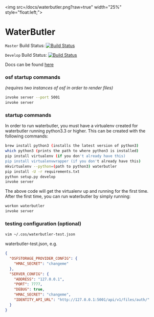 <img src=/docs/waterbutler.png?raw=true" width="25%" style="float:left;">
# WaterButler

`Master` Build Status: [![Build Status](https://travis-ci.org/CenterForOpenScience/waterbutler.svg?branch=master)](https://travis-ci.org/CenterForOpenScience/waterbutler)

`Develop` Build Status: [![Build Status](https://travis-ci.org/CenterForOpenScience/waterbutler.svg?branch=develop)](https://travis-ci.org/CenterForOpenScience/waterbutler)

Docs can be found [here](https://waterbutler.readthedocs.org/en/latest/)

### osf startup commands
*(requires two instances of osf in order to render files)*

```bash
invoke server --port 5001
invoke server
```


### startup commands

In order to run waterbutler, you must have a virtualenv created for waterbutler running python3.3 or higher.  This can be created with the following commands:
```bash
brew install python3 (installs the latest version of python3)
which python3 (prints the path to where python3 is installed)
pip install virtualenv (if you don't already have this)
pip install virtualenvwrapper (if you don't already have this)
mkvirtualenv --python=(path to python3) waterbutler
pip install -U -r requirements.txt
python setup.py develop
invoke server
```

The above code will get the virtualenv up and running for the first time.  After the first time, you can run waterbutler by simply running:
```bash
workon waterbutler
invoke server
```

### testing configuration (optional)

```bash
vim ~/.cos/waterbutler-test.json
```

waterbutler-test.json, e.g.

```json
{
  "OSFSTORAGE_PROVIDER_CONFIG": {
    "HMAC_SECRET": "changeme"
  },
  "SERVER_CONFIG": {
    "ADDRESS": "127.0.0.1",
    "PORT": 7777,
    "DEBUG": true,
    "HMAC_SECRET": "changeme",
    "IDENTITY_API_URL": "http://127.0.0.1:5001/api/v1/files/auth/"
  }
}
```
